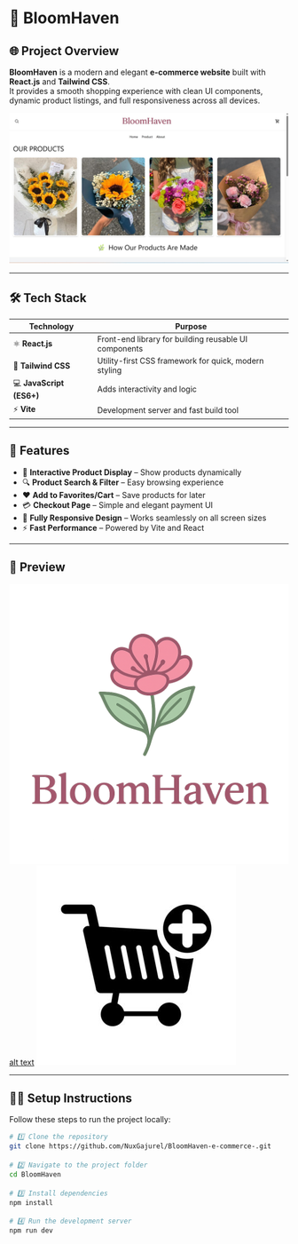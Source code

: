 # 🌸 BloomHaven

## 🌐 Project Overview

**BloomHaven** is a modern and elegant **e-commerce website** built with **React.js** and **Tailwind CSS**.  
It provides a smooth shopping experience with clean UI components, dynamic product listings, and full responsiveness across all devices.

![BloomHaven Preview](https://github.com/NuxGajurel/BloomHaven-e-commerce-/blob/main/public/Img/W5I7XPD%20-%20Imgur.jpg?raw=true)

---

## 🛠️ Tech Stack

| Technology               | Purpose                                               |
| ------------------------ | ----------------------------------------------------- |
| ⚛️ **React.js**          | Front-end library for building reusable UI components |
| 🎨 **Tailwind CSS**      | Utility-first CSS framework for quick, modern styling |
| 💻 **JavaScript (ES6+)** | Adds interactivity and logic                          |
| ⚡ **Vite**              | Development server and fast build tool                |

---

## 🚀 Features

- 🛒 **Interactive Product Display** – Show products dynamically  
- 🔍 **Product Search & Filter** – Easy browsing experience  
- ❤️ **Add to Favorites/Cart** – Save products for later  
- 💳 **Checkout Page** – Simple and elegant payment UI  
- 📱 **Fully Responsive Design** – Works seamlessly on all screen sizes  
- ⚡ **Fast Performance** – Powered by Vite and React  

---

## 📸 Preview

![Home Page](https://github.com/NuxGajurel/BloomHaven-e-commerce-/blob/main/public/Img/main.png?raw=true)
[alt text](image.png)
![Checkout Page](https://github.com/NuxGajurel/BloomHaven-e-commerce-/blob/main/public/Img/cart.jpg?raw=true)

---

## 🧑‍💻 Setup Instructions

Follow these steps to run the project locally:

```bash
# 1️⃣ Clone the repository
git clone https://github.com/NuxGajurel/BloomHaven-e-commerce-.git

# 2️⃣ Navigate to the project folder
cd BloomHaven

# 3️⃣ Install dependencies
npm install

# 4️⃣ Run the development server
npm run dev
